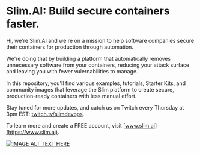# Slim.AI: Build secure containers faster. 
Hi, we're Slim.AI and we're on a mission to help software companies secure their containers for production through automation. 

We're doing that by building a platform that automatically removes unnecessary software from your containers, reducing your attack surface and leaving you with fewer vulernabilities to manage. 

In this repository, you'll find various examples, tutorials, Starter Kits, and community images that leverage the Slim platform to create secure, production-ready containers with less manual effort. 

Stay tuned for more updates, and catch us on Twitch every Thursday at 3pm EST: [twitch.tv/slimdevops](twitch.tv/slimdevops). 

To learn more and create a FREE account, visit [www.slim.ai](https://www.slim.ai). 

[![IMAGE ALT TEXT HERE](https://img.youtube.com/vi/0bZ5ppKCX0U/0.jpg)](https://www.youtube.com/watch?v=0bZ5ppKCX0U)
